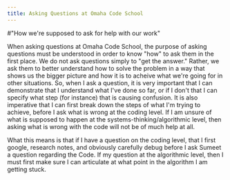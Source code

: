 ```yaml
---
title: Asking Questions at Omaha Code School
---
```


#"How we're supposed to ask for help with our work"

When asking questions at Omaha Code School, the purpose of asking questions must be understood in order to know "how" to ask them in the first place. 
We do not ask questions simply to "get the answer." Rather, we ask them to better understand how to solve the problem in a way that shows us the bigger picture and how it is to acheive what we're going for in other situations. So, when I ask a question, it is very important that I can demonstrate that I understand what I've done so far, or if I don't that I can specify what step (for instance) that is causing confusion. It is also imperative that I can first break down the steps of what I'm trying to achieve, before I ask what is wrong at the coding level. If I am unsure of what is supposed to happen at the systems-thinking/algorithmic level, then asking what is wrong with the code will not be of much help at all. 

What this means is that if I have a question on the coding level, that I first google, research notes, and obviously carefully debug before I ask Sumeet a question regarding the Code. 
If my question at the algorithmic level, then I must first make sure I can articulate at what point in the algorithm I am getting stuck. 